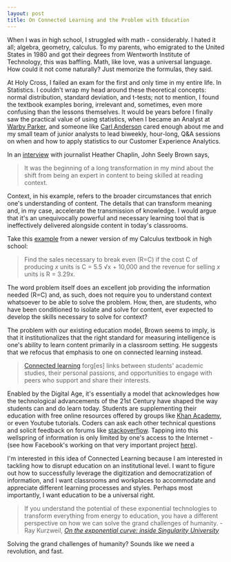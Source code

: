 ```yaml
---
layout: post
title: On Connected Learning and the Problem with Education
---
```


When I was in high school, I struggled with math - considerably. I hated it all; algebra, geometry, calculus. To my parents, who emigrated to the United States in 1980 and got their degrees from Wentworth Institute of Technology, this was baffling. Math, like love, was a universal language. How could it not come naturally? Just memorize the formulas, they said.

At Holy Cross, I failed an exam for the first and only time in my entire life. In Statistics. I couldn't wrap my head around these theoretical concepts: normal distribution, standard deviation, and t-tests; not to mention, I found the textbook examples boring, irrelevant and, sometimes, even more confusing than the lessons themselves. It would be  years before I finally saw the practical value of using statistics, when I became an Analyst at [Warby Parker](https://www.warbyparker.com/), and someone like [Carl Anderson](https://twitter.com/leapingllamas) cared enough about me and my small team of junior analysts to lead biweekly, hour-long, Q&A sessions on when and how to apply statistics to our Customer Experience Analytics.

In an [interview](http://spotlight.macfound.org/featured-stories/entry/john-seely-brown-beyond-creativity-cultivate-imagination/#sthash.gwz9i4Us.dpuf) with journalist Heather Chaplin, John Seely Brown says,

  > It was the beginning of a long transformation in my mind about the shift from being an expert in content to being skilled at reading context.

Context, in his example, refers to  the broader circumstances that enrich one's understanding of content. The details that can transform meaning and, in my case, accelerate the transmission of knowledge. I would argue that it's an unequivocally powerful and necessary learning tool that is ineffectively delivered alongside content in today's classrooms.

Take this [example](http://college.cengage.com/mathematics/blackboard/content/larson/calc8e/calc8e_solution_main.html?CH=00&SECT=a&TYPE=se) from a newer version of my Calculus textbook in high school: 

  > Find the sales necessary to break even (R=C) if the cost C of producing *x* units is C = 5.5 √x + 10,000 and the revenue for selling *x* units is R = 3.29x.

The word problem itself does an excellent job providing the information needed (R=C) and, as such, does not require you to understand context whatsoever to be able to solve the problem. How, then, are students, who have been conditioned to isolate and solve for content, ever expected to develop the skills necessary to solve for context?

The problem with our existing education model, Brown seems to imply, is that it institutionalizes that the right standard for measuring intelligence is one's ability to learn content primarily in a classroom setting. He suggests that we refocus that emphasis to one on connected learning instead.

  > [Connected learning](http://clalliance.org/why-connected-learning/) forg[es] links between students' academic studies, their personal passions, and opportunities to engage with peers who support and share their interests.

Enabled by the Digital Age, it's essentially a model that acknowledges how the technological advancements of the 21st Century have shaped the way students can and do learn today. Students are supplementing their education with free online resources offered by groups like [Khan Academy](https://www.khanacademy.org/), or even Youtube tutorials. Coders can ask each other technical questions and solicit feedback on forums like [stackoverflow](http://stackoverflow.com/). Tapping into this wellspring of information is only limited by one's access to the Internet - (see how Facebook's working on that very important project [here](https://internet.org/])).

I'm interested in this idea of Connected Learning because I am interested in tackling how to disrupt education on an institutional level. I want to figure out how to successfully leverage the digitization and democratization of information, and I want classrooms and workplaces to accommodate and appreciate different learning processes and styles. Perhaps most importantly, I want education to be a universal right.

  > If you understand the potential of these exponential technologies to transform everything from energy to education, you have a different perspective on how we can solve the grand challenges of humanity. - Ray Kurzweil, [*On the exponential curve: inside Singularity University*](http://www.wired.co.uk/magazine/archive/2013/05/singularity-university/on-the-exponential-curve)
  
Solving the grand challenges of humanity? Sounds like we need a revolution, and fast.
